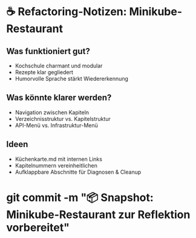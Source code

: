 # ☕ Refactoring-Notizen: Minikube-Restaurant

## Was funktioniert gut?
- Kochschule charmant und modular
- Rezepte klar gegliedert
- Humorvolle Sprache stärkt Wiedererkennung

## Was könnte klarer werden?
- Navigation zwischen Kapiteln
- Verzeichnisstruktur vs. Kapitelstruktur
- API-Menü vs. Infrastruktur-Menü

## Ideen
- Küchenkarte.md mit internen Links
- Kapitelnummern vereinheitlichen
- Aufklappbare Abschnitte für Diagnosen & Cleanup
# git commit -m "📦 Snapshot: Minikube-Restaurant zur Reflektion vorbereitet"
